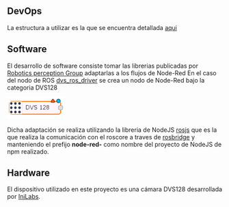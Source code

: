## DevOps
La estructura a utilizar es la que se encuentra detallada [aqui](https://cocheok.github.io/robotics_devops)

## Software

El desarrollo de software consiste tomar las librerias publicadas por [Robotics perception Group](https://github.com/uzh-rpg/rpg_dvs_ros) adaptarlas a los flujos de Node-Red
En el caso del nodo de ROS [dvs_ros_driver](https://github.com/uzh-rpg/rpg_dvs_ros/tree/master/dvs_ros_driver) se crea un nodo de Node-Red bajo la categoria DVS128

![Node-Red node DVS128](node-red-dvs128.png)

Dicha adaptación se realiza utilizando la libreria de NodeJS [rosjs](http://wiki.ros.org/brown_remotelab/Tutorials/Using%20rosjs%20to%20control%20ROS%20from%20Javascript) que es la que realiza la comunicación con el roscore a traves de [rosbridge](http://wiki.ros.org/rosbridge_suite) y manteniendo el prefijo **node-red-** como nombre del proyecto de NodeJS de npm realizado.

## Hardware 
  
El dispositivo utilizado en este proyecto es una cámara DVS128 desarrollada por [IniLabs](http://inilabs.com/support/hardware/dvs128/).
